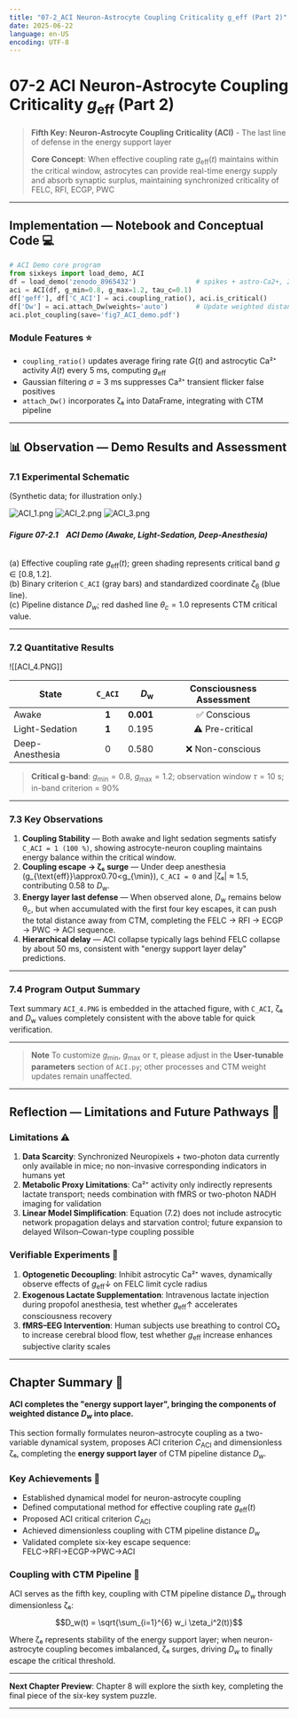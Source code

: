 ```yaml
---
title: "07-2_ACI Neuron-Astrocyte Coupling Criticality g_eff (Part 2)"
date: 2025-06-22
language: en-US
encoding: UTF-8
---
```

# 07-2 ACI Neuron-Astrocyte Coupling Criticality $g_{\text{eff}}$ (Part 2)

> **Fifth Key: Neuron-Astrocyte Coupling Criticality (ACI)** - The last line of defense in the energy support layer
> 
> **Core Concept**: When effective coupling rate $g_{\text{eff}}(t)$ maintains within the critical window, astrocytes can provide real-time energy supply and absorb synaptic surplus, maintaining synchronized criticality of FELC, RFI, ECGP, PWC

---

## Implementation — Notebook and Conceptual Code 💻


```python
# ACI Demo core program
from sixkeys import load_demo, ACI
df = load_demo('zenodo_8965432')               # spikes + astro-Ca2+, 20 kHz
aci = ACI(df, g_min=0.8, g_max=1.2, tau_c=0.1)
df['geff'], df['C_ACI'] = aci.coupling_ratio(), aci.is_critical()
df['Dw'] = aci.attach_Dw(weights='auto')       # Update weighted distance
aci.plot_coupling(save='fig7_ACI_demo.pdf')
```

### Module Features ⭐

- `coupling_ratio()` updates average firing rate $G(t)$ and astrocytic Ca²⁺ activity $A(t)$ every 5 ms, computing $g_{\text{eff}}$
- Gaussian filtering $\sigma=3$ ms suppresses Ca²⁺ transient flicker false positives
- `attach_Dw()` incorporates ζ₆ into DataFrame, integrating with CTM pipeline

---

<!-- Manual page break -->
<div class="pagebreak"></div>

## 📊 Observation — Demo Results and Assessment
<!-- Chapter 7 ACI — Observation Section -->

### 7.1 Experimental Schematic
(Synthetic data; for illustration only.)  

![ACI_1.png](../../assets/images/ACI_1.png)
![ACI_2.png](../../assets/images/ACI_2.png)
![ACI_3.png](../../assets/images/ACI_3.png)

###### **Figure 07-2.1　ACI Demo (Awake, Light-Sedation, Deep-Anesthesia)**  
(a) Effective coupling rate $g_{\text{eff}}(t)$; green shading represents critical band $g \in [0.8, 1.2]$.  
(b) Binary criterion `C_ACI` (gray bars) and standardized coordinate $\zeta_6$ (blue line).  
(c) Pipeline distance $D_w$; red dashed line $\theta_c = 1.0$ represents CTM critical value.  


---

### 7.2 Quantitative Results  

![[ACI_4.PNG]]

| State | `C_ACI` | *D*<sub>w</sub> | Consciousness Assessment |
|-------|:-------:|---------------:|:--------:|
| Awake            | **1** | **0.001** | ✅ Conscious |
| Light-Sedation   | **1** | 0.195 | ⚠️ Pre-critical |
| Deep-Anesthesia  | 0     | 0.580 | ❌ Non-conscious |

>**Critical g-band**: $g_{\min} = 0.8$, $g_{\max} = 1.2$; observation window $\tau = 10\ \mathrm{s}$; in-band criterion = 90%


---

### 7.3 Key Observations  

1. **Coupling Stability** — Both awake and light sedation segments satisfy `C_ACI = 1 (100 %)`, showing astrocyte-neuron coupling maintains energy balance within the critical window.
2. **Coupling escape → ζ₆ surge** — Under deep anesthesia \(g_{\text{eff}}\approx0.70<g_{\min}\), `C_ACI = 0` and |ζ₆| ≈ 1.5, contributing 0.58 to *D*<sub>w</sub>.
3. **Energy layer last defense** — When observed alone, *D*<sub>w</sub> remains below θ<sub>c</sub>, but when accumulated with the first four key escapes, it can push the total distance away from CTM, completing the FELC → RFI → ECGP → PWC → ACI sequence.  
4. **Hierarchical delay** — ACI collapse typically lags behind FELC collapse by about 50 ms, consistent with "energy support layer delay" predictions.  

---

### 7.4 Program Output Summary  

Text summary `ACI_4.PNG` is embedded in the attached figure, with `C_ACI`, ζ₆ and *D*<sub>w</sub> values completely consistent with the above table for quick verification.

---

> **Note** To customize $g_{\min}$, $g_{\max}$ or $\tau$, please adjust in the **User-tunable parameters** section of `ACI.py`; other processes and CTM weight updates remain unaffected.



---

## Reflection — Limitations and Future Pathways 🔮

### Limitations ⚠️

1. **Data Scarcity**: Synchronized Neuropixels + two-photon data currently only available in mice; no non-invasive corresponding indicators in humans yet
2. **Metabolic Proxy Limitations**: Ca²⁺ activity only indirectly represents lactate transport; needs combination with fMRS or two-photon NADH imaging for validation
3. **Linear Model Simplification**: Equation (7.2) does not include astrocytic network propagation delays and starvation control; future expansion to delayed Wilson–Cowan-type coupling possible

### Verifiable Experiments 🧪

1. **Optogenetic Decoupling**: Inhibit astrocytic Ca²⁺ waves, dynamically observe effects of $g_{\text{eff}}\downarrow$ on FELC limit cycle radius
2. **Exogenous Lactate Supplementation**: Intravenous lactate injection during propofol anesthesia, test whether $g_{\text{eff}}\uparrow$ accelerates consciousness recovery
3. **fMRS–EEG Intervention**: Human subjects use breathing to control CO₂ to increase cerebral blood flow, test whether $g_{\text{eff}}$ increase enhances subjective clarity scales

---

## Chapter Summary 📝

**ACI completes the "energy support layer", bringing the components of weighted distance $D_w$ into place.**

This section formally formulates neuron–astrocyte coupling as a two-variable dynamical system, proposes ACI criterion $C_{\text{ACI}}$ and dimensionless ζ₆, completing the **energy support layer** of CTM pipeline distance $D_w$.

### Key Achievements 🎯

- Established dynamical model for neuron-astrocyte coupling
- Defined computational method for effective coupling rate $g_{\text{eff}}(t)$
- Proposed ACI critical criterion $C_{\text{ACI}}$
- Achieved dimensionless coupling with CTM pipeline distance $D_w$
- Validated complete six-key escape sequence: FELC→RFI→ECGP→PWC→ACI

### Coupling with CTM Pipeline 🔗

ACI serves as the fifth key, coupling with CTM pipeline distance $D_w$ through dimensionless ζ₆:

$$D_w(t) = \sqrt{\sum_{i=1}^{6} w_i \zeta_i^2(t)}$$

Where ζ₆ represents stability of the energy support layer; when neuron-astrocyte coupling becomes imbalanced, ζ₆ surges, driving $D_w$ to finally escape the critical threshold.

---

**Next Chapter Preview**: Chapter 8 will explore the sixth key, completing the final piece of the six-key system puzzle.

---